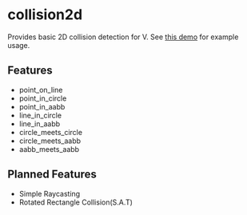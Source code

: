 # collision2d
Provides basic 2D collision detection for V.
See [this demo](https://github.com/scurty-labs/collision2d/blob/master/examples/demo.v) for example usage.

## Features
* point_on_line
* point_in_circle
* point_in_aabb
* line_in_circle
* line_in_aabb
* circle_meets_circle
* circle_meets_aabb
* aabb_meets_aabb

## Planned Features
* Simple Raycasting
* Rotated Rectangle Collision(S.A.T)
